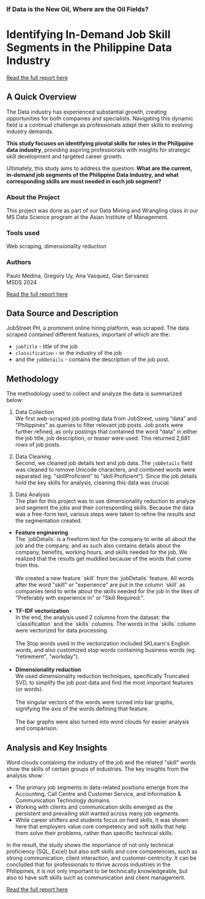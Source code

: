 ### If Data is the New Oil, Where are the Oil Fields? 
# Identifying In-Demand Job Skill Segments in the Philippine Data Industry

[Read the full report here](https://helloanavee.github.io/data-skills-analysis/data-skills.html)

## A Quick Overview
The Data industry has experienced substantial growth, creating opportunities for both companies and specialists. Navigating this dynamic field is a continual challenge as professionals adapt their skills to evolving industry demands.

**This study focuses on identifying pivotal skills for roles in the Philippine data industry**, providing aspiring professionals with insights for strategic skill development and targeted career growth. 

Ultimately, this study aims to address the question: **What are the current, in-demand job segments of the Philippine Data Industry, and what corresponding skills are most needed in each job segment?**

### About the Project
This project was done as part of our Data Mining and Wrangling class in our MS Data Science program at the Asian Institute of Management.

### Tools used
Web scraping, dimensionality reduction

### Authors
Paulo Medina, Gregory Uy, Ana Vasquez, Gian Servanez
<br> MSDS 2024

[Read the full report here](https://helloanavee.github.io/data-skills-analysis/data-skills.html)

## Data Source and Description
JobStreet PH, a prominent online hiring platform, was scraped. The data scraped contained different features, important of which are the:
- `jobTitle` - title of the job
- `classification` - or the industry of the job
- and the `jobDetails` - contains the description of the job post.

## Methodology
The methodology used to collect and analyze the data is summarized below:

1. Data Collection
<br> We first web-scraped job posting data from JobStreet, using “data” and “Philippines” as queries to filter relevant job posts. Job posts were further refined, as only postings that contained the word "data" in either the job title, job description, or teaser were used. This returned 2,681 rows of job posts.
   
2. Data Cleaning
<br> Second, we cleaned job details text and job data. The `jobDetails` field was cleaned to remove Unicode characters, and combined words were separated (eg. "skillProficient" to "skill Proficient"). Since the job details hold the key skills for analysis, cleaning this data was crucial.

3. Data Analysis
<br> The plan for this project was to use dimensionality reduction to analyze and segment the jobs and their corresponding skills. Because the data was a free-form text, various steps were taken to refine the results and the segmentation created.
<ul>
   <li> <b>Feature engineering</b>
   <br> The `jobDetails` is a freeform text for the company to write all about the job and the company, and as such also contains details about the company, benefits, working hours, and skills needed for the job. We realized that the results get muddled because of the words that come from this.
   <br>
   <br> We created a new feature `skill` from the `jobDetails` feature. All words after the word "skill" or "experience" are put in the column `skill` as companies tend to write about the skills needed for the job in the likes of "Preferably with experience in" or "Skill Required:".
   </li>
   <br>
   <li> <b>TF-IDF vectorization</b>
   <br> In the end, the analysis used 2 columns from the dataset: the `classification` and the `skills` columns. The words in the `skills` column were vectorized for data processing.
   <br>
   <br> The Stop words used in the vectorization included SKLearn's English words, and also customized stop words containing business words (eg. "retirement", "workday").
   </li>
   <br>
   <li> <b>Dimensionality reduction</b>
   <br> We used dimensionality reduction techniques, specifically Truncated SVD, to simplify the job post data and find the most important features (or words).
   <br>
   <br> The singular vectors of the words were turned into bar graphs, signifying the axis of the words defining that feature.
   <br>
   <br> The bar graphs were also turned into word clouds for easier analysis and comparison.
   </li>
</ul>

## Analysis and Key Insights
Word clouds containing the industry of the job and the related "skill" words show the skills of certain groups of industries. The key insights from the analysis show:

- The primary job segments in data-related positions emerge from the Accounting, Call Centre and Customer Service, and Information & Communication Technology domains.
- Working with clients and communication skills emerged as the persistent and prevailing skill wanted across many job segments.
- While career shifters and students focus on hard skills, it was shown here that employers value core competency and soft skills that help them solve their problems, rather than specific technical skills.

In the result, the study shows the importance of not only technical proficiency (SQL, Excel) but also soft skills and core competencies, such as strong communication, client interaction, and customer-centricity. It can be concluded that for professionals to thrive across industries in the Philippines, it is not only important to be technically knowledgeable, but also to have soft skills such as communication and client management.

[Read the full report here](https://helloanavee.github.io/data-skills-analysis/data-skills.html)

